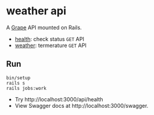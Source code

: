 # weather api

A [Grape](http://github.com/ruby-grape/grape) API mounted on Rails.

- [health](app/api/acme/health.rb): check status `GET` API
- [weather](app/api/acme/weather.rb): termerature `GET` API

## Run

```
bin/setup
rails s
rails jobs:work
```

- Try http://localhost:3000/api/health
- View Swagger docs at http://localhost:3000/swagger.
